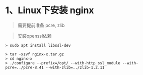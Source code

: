 # 1、Linux下安装 nginx

> 需要提前准备 pcre, zlib



> 安装openssl依赖

```shell
> sudo apt install libssl-dev
```

```shell
> tar -xzvf nginx-x.tar.gz
> cd nginx-x
> ./configure --prefix=/opt/ --with-http_ssl_module --with-pcre=../pcre-8.41 --with-zlib=../zlib-1.2.11
```

